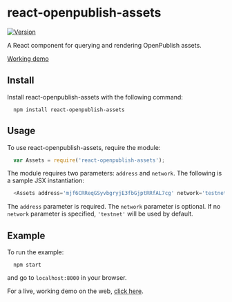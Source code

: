# react-openpublish-assets

[![Version](http://img.shields.io/npm/v/blocktrail-unofficial.svg)](https://www.npmjs.org/package/react-openpublish-assets)

A React component for querying and rendering OpenPublish assets.

[Working demo](http://react-openpublish-assets.herokuapp.com)

## Install

Install react-openpublish-assets with the following command:
```
  npm install react-openpublish-assets
```

## Usage

To use react-openpublish-assets, require the module:
```javascript
  var Assets = require('react-openpublish-assets');
```
The module requires two parameters: ``` address ``` and ``` network ```.
The following is a sample JSX instantiation:
```javascript
  <Assets address='mjf6CRReqGSyvbgryjE3fbGjptRRfAL7cg' network='testnet' />
```
The ``` address ``` parameter is required. The ``` network ``` parameter is optional. If no ``` network ``` parameter is specified, ``` 'testnet' ``` will be used by default.

## Example

To run the example:
```
  npm start
```
and go to ```localhost:8000``` in your browser.

For a live, working demo on the web, [click here](http://react-openpublish-assets.herokuapp.com).